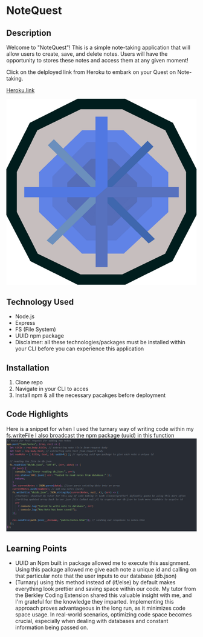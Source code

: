 # NoteQuest
## Description 
Welcome to "NoteQuest"! This is a simple note-taking application that will allow users to create, save, and delete notes. Users will have the opportunity to stores these notes and access them at any given moment! 

Click on the delployed link from Heroku to embark on your Quest on Note-taking. 

[Heroku.link](https://afternoon-stream-77923-18557e5e2777.herokuapp.com/)



![Quest.logo](./images/QUEST%20PICUTRE.png)



## Technology Used
* Node.js
* Express
* FS (File System)
* UUID npm package
* Disclaimer: all these technologies/packages must be installed within your CLI before you can experience this application 

## Installation
1. Clone repo 
2. Navigate in your CLI to acces
3. Install npm & all the necessary pacakges before deployment

## Code Highlights

Here is a snippet for when I used the turnary way of writing code within my fs.writeFile
I also broadcast the npm package (uuid) in this function
![Turnary/uuid.sample](./images/Turnary%20Example.png)


## Learning Points

* UUID an Npm built in package allowed me to execute this assignment. Using this package allowed me give each note a unique id and calling on that particular note that the user inputs to our database (db.json)
* (Turnary) using this method instead of (if/else) by default makes everything look prettier and saving space within our code. My tutor from the Berkley Coding Extension shared this valuable insight with me, and I'm grateful for the knowledge they imparted. Implementing this approach proves advantageous in the long run, as it minimizes code space usage. In real-world scenarios, optimizing code space becomes crucial, especially when dealing with databases and constant information being passed on. 